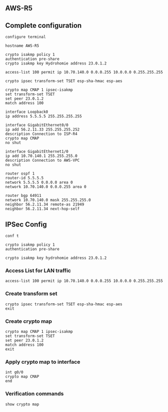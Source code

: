 ## AWS-R5

## Complete configuration
```Cisco 
configure terminal

hostname AWS-R5

crypto isakmp policy 1
authentication pre-share
crypto isakmp key Hydrohomie address 23.0.1.2

access-list 100 permit ip 10.70.140.0 0.0.0.255 10.0.0.0 0.255.255.255

crypto ipsec transform-set TSET esp-sha-hmac esp-aes

crypto map CMAP 1 ipsec-isakmp
set transform-set TSET
set peer 23.0.1.2
match address 100

interface Loopback0
ip address 5.5.5.5 255.255.255.255

interface GigabitEthernet0/0
ip add 56.2.11.33 255.255.255.252
description Connection to ISP-R4
crypto map CMAP
no shut

interface GigabitEthernet1/0
ip add 10.70.140.1 255.255.255.0
description Connection to AWS-VPC
no shut

router ospf 1
router-id 5.5.5.5
network 5.5.5.5 0.0.0.0 area 0
network 10.70.140.0 0.0.0.255 area 0

router bgp 64911
network 10.70.140.0 mask 255.255.255.0
neighbor 56.2.11.34 remote-as 21949
neighbor 56.2.11.34 next-hop-self

```

## IPSec Config
```Cisco
conf t

crypto isakmp policy 1
authentication pre-share

crypto isakmp key hydrohomie address 23.0.1.2

```

### Access List for LAN traffic
```Cisco
access-list 100 permit ip 10.70.140.0 0.0.0.255 10.0.0.0 0.255.255.255
```

### Create transform set
```Cisco
crypto ipsec transform-set TSET esp-sha-hmac esp-aes
exit

```

### Create crypto map
```Cisco
crypto map CMAP 1 ipsec-isakmp
set transform-set TSET
set peer 23.0.1.2
match address 100
exit
```


### Apply crypto map to interface
```Cisco
int g0/0
crypto map CMAP
end
```

### Verification commands
```Cisco
show crypto map
```
